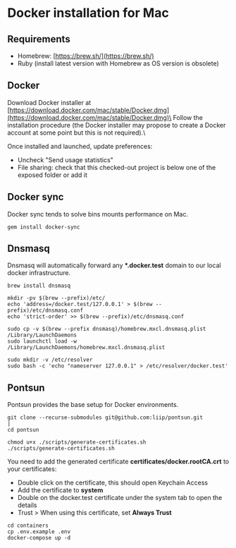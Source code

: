 # Docker installation for Mac 


## Requirements

-   Homebrew: [https://brew.sh/](https://brew.sh/)
-   Ruby (install latest version with Homebrew as OS version is
    obsolete)

## Docker

Download Docker installer at
[https://download.docker.com/mac/stable/Docker.dmg](https://download.docker.com/mac/stable/Docker.dmg)\
Follow the installation procedure (the Docker installer may propose to
create a Docker account at some point but this is not required).\

Once installed and launched, update preferences:

-   Uncheck "Send usage statistics"
-   File sharing: check that this checked-out project is below one of
    the exposed folder or add it

## Docker sync

Docker sync tends to solve bins mounts performance on Mac.

```
gem install docker-sync
```

## Dnsmasq

Dnsmasq will automatically forward any **\*.docker.test** domain to our
local docker infrastructure.

```
brew install dnsmasq
```

```
mkdir -pv $(brew --prefix)/etc/
echo 'address=/docker.test/127.0.0.1' > $(brew --prefix)/etc/dnsmasq.conf
echo 'strict-order' >> $(brew --prefix)/etc/dnsmasq.conf
```

```
sudo cp -v $(brew --prefix dnsmasq)/homebrew.mxcl.dnsmasq.plist /Library/LaunchDaemons
sudo launchctl load -w /Library/LaunchDaemons/homebrew.mxcl.dnsmasq.plist
```


```
sudo mkdir -v /etc/resolver
sudo bash -c 'echo "nameserver 127.0.0.1" > /etc/resolver/docker.test'
```

## Pontsun

Pontsun provides the base setup for Docker environments.

```
git clone --recurse-submodules git@github.com:liip/pontsun.git                                                              |
cd pontsun
```


```
chmod u+x ./scripts/generate-certificates.sh
./scripts/generate-certificates.sh
```

You need to add the generated certificate
**certificates/docker.rootCA.crt** to your certificates:

-   Double click on the certificate, this should open Keychain Access
-   Add the certificate to **system**
-   Double on the docker.test certificate under the system tab to open the
    details
-   Trust \> When using this certificate, set **Always Trust**


```
cd containers
cp .env.example .env
docker-compose up -d
```
